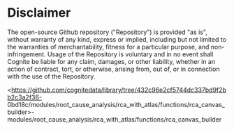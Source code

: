 # Disclaimer

The open-source Github repository ("Repository") is provided "as is",
without warranty of any kind, express or implied, including but not limited to
the warranties of merchantability, fitness for a particular purpose, and
non-infringement. Usage of the Repository is voluntary and in
no event shall Cognite be liable for any claim, damages, or other liability,
whether in an action of contract, tort, or otherwise, arising from, out of, or
in connection with the use of the Repository.

<<https://github.com/cognitedata/library/tree/432c96e2cf5744dc337bd9f2bb2c3a2f36->
0bd18c/modules/root_cause_analysis/rca_with_atlas/functions/rca_canvas_builder>-
modules/root_cause_analysis/rca_with_atlas/functions/rca_canvas_builder
